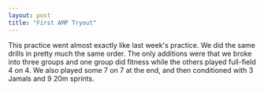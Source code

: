 ```yaml
---
layout: post
title: "First AMP Tryout"
---
```


This practice went almost exactly like last week's practice. We did the same drills in pretty much the same order. The only additions were that we broke into three groups and one group did fitness while the others played full-field 4 on 4. We also played some 7 on 7 at the end, and then conditioned with 3 Jamals and 9 20m sprints. 
